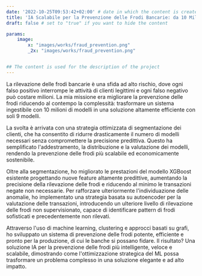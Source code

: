 ```yaml
---
date: '2022-10-25T09:53:42+02:00' # date in which the content is created - defaults to "today"
title: 'IA Scalabile per la Prevenzione delle Frodi Bancarie: da 10 Milioni a 9 Modelli'
draft: false # set to "true" if you want to hide the content

params:
    image:  
        x: "images/works/fraud_prevention.png"
        _2x: "images/works/fraud_prevention.png"


## The content is used for the description of the project
---
```


La rilevazione delle frodi bancarie è una sfida ad alto rischio, dove ogni falso positivo interrompe le attività di clienti legittimi e ogni falso negativo può costare milioni. La mia missione era migliorare la prevenzione delle frodi riducendo al contempo la complessità: trasformare un sistema ingestibile con 10 milioni di modelli in una soluzione altamente efficiente con soli 9 modelli.

La svolta è arrivata con una strategia ottimizzata di segmentazione dei clienti, che ha consentito di ridurre drasticamente il numero di modelli necessari senza compromettere la precisione predittiva. Questo ha semplificato l'addestramento, la distribuzione e la valutazione dei modelli, rendendo la prevenzione delle frodi più scalabile ed economicamente sostenibile.

Oltre alla segmentazione, ho migliorato le prestazioni del modello XGBoost esistente progettando nuove feature altamente predittive, aumentando la precisione della rilevazione delle frodi e riducendo al minimo le transazioni negate non necessarie. Per rafforzare ulteriormente l'individuazione delle anomalie, ho implementato una strategia basata su autoencoder per la valutazione delle transazioni, introducendo un ulteriore livello di rilevazione delle frodi non supervisionato, capace di identificare pattern di frodi sofisticati e precedentemente non rilevati.

Attraverso l'uso di machine learning, clustering e approcci basati su grafi, ho sviluppato un sistema di prevenzione delle frodi potente, efficiente e pronto per la produzione, di cui le banche si possano fidare. Il risultato? Una soluzione IA per la prevenzione delle frodi più intelligente, veloce e scalabile, dimostrando come l'ottimizzazione strategica del ML possa trasformare un problema complesso in una soluzione elegante e ad alto impatto.
